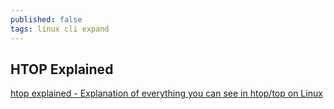 ```yaml
---
published: false
tags: linux cli expand
---
```

## HTOP Explained

[htop explained - Explanation of everything you can see in htop/top on Linux](https://peteris.rocks/blog/htop/)